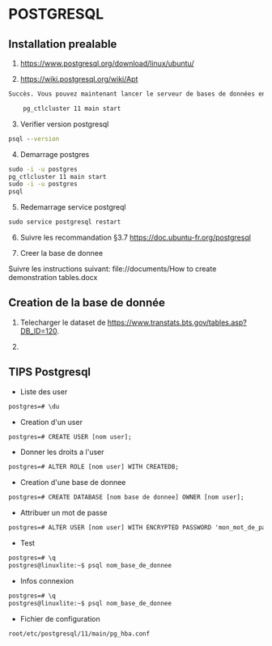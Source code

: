 # POSTGRESQL

## Installation prealable

1. https://www.postgresql.org/download/linux/ubuntu/

2. https://wiki.postgresql.org/wiki/Apt

```cmd
Succès. Vous pouvez maintenant lancer le serveur de bases de données en utilisant :

    pg_ctlcluster 11 main start

```

3. Verifier version postgresql

```cmd
psql --version
```

4. Demarrage postgres

```cmd
sudo -i -u postgres
pg_ctlcluster 11 main start
sudo -i -u postgres
psql
```

5. Redemarrage service postgreql

```cmd
sudo service postgresql restart
```

6. Suivre les recommandation §3.7 https://doc.ubuntu-fr.org/postgresql


7. Creer la base de donnee

Suivre les instructions suivant: file://documents/How to create demonstration tables.docx


## Creation de la base de donnée


1. Telecharger le dataset de https://www.transtats.bts.gov/tables.asp?DB_ID=120.

2. 


## TIPS Postgresql

* Liste des user

```cmd
postgres=# \du
```

* Creation d'un user

```cmd
postgres=# CREATE USER [nom user];
```

* Donner les droits a l'user

```cmd
postgres=# ALTER ROLE [nom user] WITH CREATEDB;
```

* Creation d'une base de donnee

```cmd
postgres=# CREATE DATABASE [nom base de donnee] OWNER [nom user];
```


* Attribuer un mot de passe

```cmd
postgres=# ALTER USER [nom user] WITH ENCRYPTED PASSWORD 'mon_mot_de_passe';
```

* Test

```cmd
postgres=# \q
postgres@linuxlite:~$ psql nom_base_de_donnee
```

* Infos connexion

```cmd
postgres=# \q
postgres@linuxlite:~$ psql nom_base_de_donnee
```

* Fichier de configuration

```cmd
root/etc/postgresql/11/main/pg_hba.conf
```
